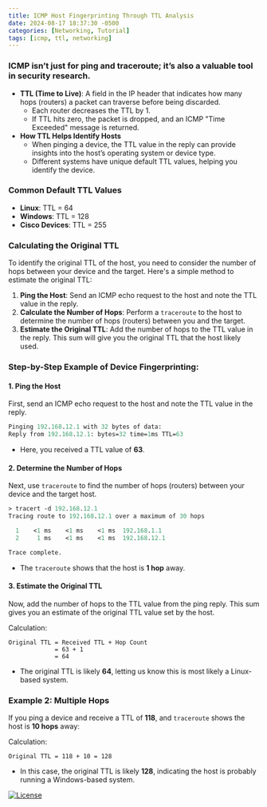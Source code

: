 ```yaml
---
title: ICMP Host Fingerprinting Through TTL Analysis
date: 2024-08-17 18:37:30 -0500
categories: [Networking, Tutorial]
tags: [icmp, ttl, networking]
---
```


### ICMP isn’t just for ping and traceroute; it’s also a valuable tool in security research.

- **TTL (Time to Live)**: A field in the IP header that indicates how many hops (routers) a packet can traverse before being discarded.
    - Each router decreases the TTL by 1.
    - If TTL hits zero, the packet is dropped, and an ICMP "Time Exceeded" message is returned.
- **How TTL Helps Identify Hosts**
    - When pinging a device, the TTL value in the reply can provide insights into the host’s operating system or device type.
    - Different systems have unique default TTL values, helping you identify the device.

### Common Default TTL Values
- **Linux**: TTL = 64
- **Windows**: TTL = 128
- **Cisco Devices**: TTL = 255

### Calculating the Original TTL

To identify the original TTL of the host, you need to consider the number of hops between your device and the target. Here's a simple method to estimate the original TTL:

1. **Ping the Host**: Send an ICMP echo request to the host and note the TTL value in the reply.
2. **Calculate the Number of Hops**: Perform a `traceroute` to the host to determine the number of hops (routers) between you and the target.
3. **Estimate the Original TTL**: Add the number of hops to the TTL value in the reply. This sum will give you the original TTL that the host likely used.

### Step-by-Step Example of Device Fingerprinting:

#### 1. **Ping the Host**

First, send an ICMP echo request to the host and note the TTL value in the reply.
```ps
Pinging 192.168.12.1 with 32 bytes of data:
Reply from 192.168.12.1: bytes=32 time=1ms TTL=63
```
- Here, you received a TTL value of **63**.

#### 2. **Determine the Number of Hops**

Next, use `traceroute` to find the number of hops (routers) between your device and the target host.
```ps
> tracert -d 192.168.12.1
Tracing route to 192.168.12.1 over a maximum of 30 hops

  1    <1 ms    <1 ms    <1 ms  192.168.1.1
  2     1 ms    <1 ms    <1 ms  192.168.12.1

Trace complete.
```
- The `traceroute` shows that the host is **1 hop** away.

#### 3. **Estimate the Original TTL**

Now, add the number of hops to the TTL value from the ping reply. This sum gives you an estimate of the original TTL value set by the host.

Calculation:
```plaintext
Original TTL = Received TTL + Hop Count
             = 63 + 1
             = 64
```
- The original TTL is likely **64**, letting us know this is most likely a Linux-based system.

### Example 2: Multiple Hops

If you ping a device and receive a TTL of **118**, and `traceroute` shows the host is **10 hops** away:

Calculation:
```plaintext
Original TTL = 118 + 10 = 128
```
- In this case, the original TTL is likely **128**, indicating the host is probably running a Windows-based system.


[![License](https://img.shields.io/badge/License-Apache_2.0-blue.svg)](https://opensource.org/licenses/Apache-2.0)
